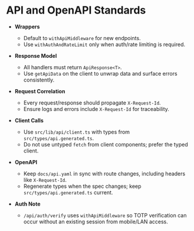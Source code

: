 # API and OpenAPI Standards

- **Wrappers**
  - Default to `withApiMiddleware` for new endpoints.
  - Use `withAuthAndRateLimit` only when auth/rate limiting is required.

- **Response Model**
  - All handlers must return `ApiResponse<T>`.
  - Use `getApiData` on the client to unwrap data and surface errors consistently.

- **Request Correlation**
  - Every request/response should propagate `X-Request-Id`.
  - Ensure logs and errors include `X-Request-Id` for traceability.

- **Client Calls**
  - Use `src/lib/api/client.ts` with types from `src/types/api.generated.ts`.
  - Do not use untyped `fetch` from client components; prefer the typed client.

- **OpenAPI**
  - Keep `docs/api.yaml` in sync with route changes, including headers like `X-Request-Id`.
  - Regenerate types when the spec changes; keep `src/types/api.generated.ts` current.

- **Auth Note**
  - `/api/auth/verify` uses `withApiMiddleware` so TOTP verification can occur without an existing session from mobile/LAN access.
